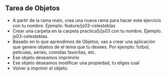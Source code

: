 ## Tarea de Objetos

- A partir de la rama main, crea una nueva rama para hacer este ejercicio con tu nombre. Ejemplo: feature/js03-celesteblas
- Crear una carpeta en la carpeta practicaS/js03 con tu nombre. Ejemplo. js03-celesteblas.
- Basado en lo que aprendimos de Objetos, vas a crear una aplicación que genere objetos
 de el tema que tu desees. Por ejemplo: futbol, peliculas, series, comidas favoritas, etc.
- Ese objeto deseamos imprimirlo
- Ese objeto deseamos modificar una propiedad, tu eliges cual
- Volver a imprimir el objeto.
